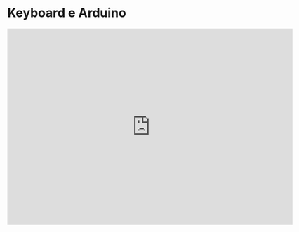 # Keyboard e Arduino

<iframe frameborder='0' height='448' marginheight='0' marginwidth='0' scrolling='no' src='https://circuits.io/circuits/2255844-hellokeypad-ino/embed#breadboard' width='650'></iframe>